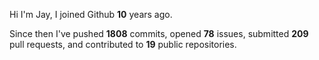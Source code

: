 Hi I'm Jay, I joined Github **10** years ago.

Since then I've pushed **1808** commits, opened **78** issues, submitted **209** pull requests, and contributed to **19** public repositories.

